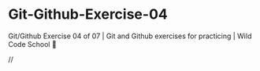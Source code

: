 # Git-Github-Exercise-04
Git/Github Exercise 04 of 07 | Git and Github exercises for practicing | Wild Code School 🦁

//
